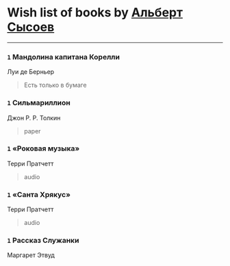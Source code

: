 # Wish list of books by [Альберт Сысоев](http://vk.com/id47446642)
---

### `1` Мандолина капитана Корелли
Луи де Берньер
> Есть только в бумаге

### `1` Сильмариллион
Джон Р. Р. Толкин
> paper

### `1` «Роковая музыка»
Терри Пратчетт
> audio

### `1` «Санта Хрякус»
Терри Пратчетт
> audio

### `1` Рассказ Служанки
Маргарет Этвуд

